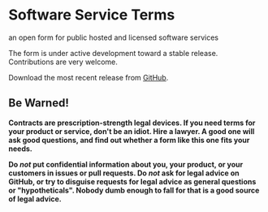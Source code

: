 # Software Service Terms

an open form for public hosted and licensed software services

The form is under active development toward a stable release.  Contributions are very welcome.

Download the most recent release from [GitHub](https://github.com/kemitchell/software-service-terms/releases).

## Be Warned!

**Contracts are prescription-strength legal devices.  If you need terms for your product or service, don't be an idiot.  Hire a lawyer.  A good one will ask good questions, and find out whether a form like this one fits your needs.**

**Do _not_ put confidential information about you, your product, or your customers in issues or pull requests.  Do _not_ ask for legal advice on GitHub, or try to disguise requests for legal advice as general questions or "hypotheticals".  Nobody dumb enough to fall for that is a good source of legal advice.**
